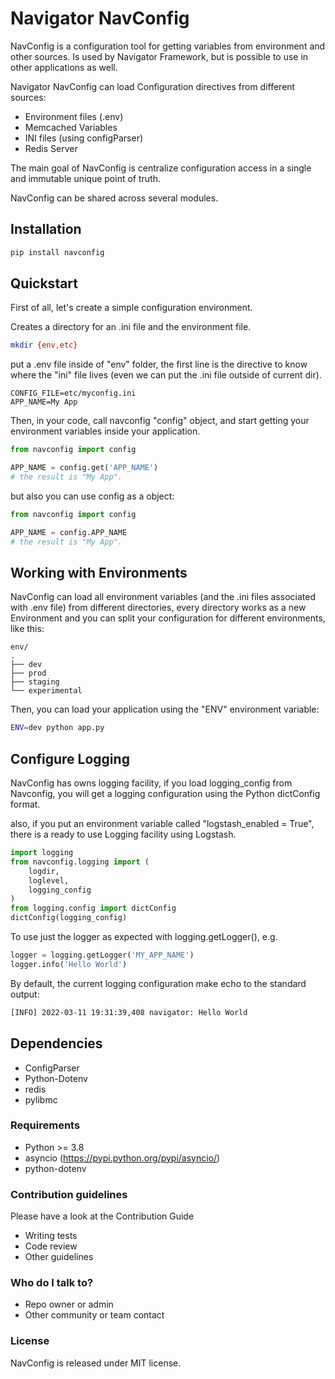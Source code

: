 # Navigator NavConfig #

NavConfig is a configuration tool for getting variables from environment and other sources.
Is used by Navigator Framework, but is possible to use in other applications as well.

Navigator NavConfig can load Configuration directives from different sources:

- Environment files (.env)
- Memcached Variables
- INI files (using configParser)
- Redis Server

The main goal of NavConfig is centralize configuration access in a single and
immutable unique point of truth.

NavConfig can be shared across several modules.

## Installation
```bash
pip install navconfig
```

## Quickstart ##

First of all, let's create a simple configuration environment.

Creates a directory for an .ini file and the environment file.

```bash
mkdir {env,etc}
```

put a .env file inside of "env" folder, the first line is the directive to know
where the "ini" file lives (even we can put the .ini file outside of current dir).


```text
CONFIG_FILE=etc/myconfig.ini
APP_NAME=My App
```

Then, in your code, call navconfig "config" object, and start getting your environment variables inside your application.

```python
from navconfig import config

APP_NAME = config.get('APP_NAME')
# the result is "My App".

```

but also you can use config as a object:

```python
from navconfig import config

APP_NAME = config.APP_NAME
# the result is "My App".

```

## Working with Environments ##

NavConfig can load all environment variables (and the .ini files associated with .env file) from different directories,
every directory works as a new Environment and you can split your configuration for different environments, like this:

```
env/
.
├── dev
├── prod
├── staging
└── experimental
```

Then, you can load your application using the "ENV" environment variable:

```bash
ENV=dev python app.py
```


## Configure Logging ##

NavConfig has owns logging facility, if you load logging_config from Navconfig, you will get
a logging configuration using the Python dictConfig format.

also, if you put an environment variable called "logstash_enabled = True", there is a ready to use Logging facility using Logstash.

```python
import logging
from navconfig.logging import (
    logdir,
    loglevel,
    logging_config
)
from logging.config import dictConfig
dictConfig(logging_config)
```

To use just the logger as expected with logging.getLogger(), e.g.

```python
logger = logging.getLogger('MY_APP_NAME')
logger.info('Hello World')
```
By default, the current logging configuration make echo to the standard output:

```bash
[INFO] 2022-03-11 19:31:39,408 navigator: Hello World
```

## Dependencies ##

 * ConfigParser
 * Python-Dotenv
 * redis
 * pylibmc


### Requirements ###

* Python >= 3.8
* asyncio (https://pypi.python.org/pypi/asyncio/)
* python-dotenv

### Contribution guidelines ###

Please have a look at the Contribution Guide

* Writing tests
* Code review
* Other guidelines

### Who do I talk to? ###

* Repo owner or admin
* Other community or team contact

### License ###

NavConfig is released under MIT license.
